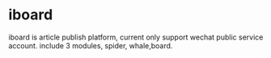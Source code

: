# iboard
iboard is article publish platform, current only support wechat public service account. include 3 modules, spider, whale,board.
